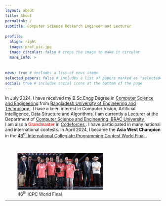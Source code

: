 ```yaml
---
layout: about
title: About
permalink: /
subtitle: Computer Science Research Engineer and Lecturer

profile:
  align: right
  image: prof_pic.jpg
  image_circular: false # crops the image to make it circular
  more_info: >
    

news: true # includes a list of news items
selected_papers: false # includes a list of papers marked as "selected={true}"
social: true # includes social icons at the bottom of the page
---
```

<p>
<!-- Education --> In July 2024, I have received my B.Sc.Engg Degree in <a href="https://cse.buet.ac.bd/"> Computer Science and Engineering</a> from <a href="https://buet.ac.bd/"> Bangladesh University of Engineering and Technology </a>.<!-- research interest --> I have a keen interest in Computer Vision, Artificial Intelligence, Data Structure and Algorithms. <!-- job --> I am currently a Lecturer at the Department of <a href="https://cse.sds.bracu.ac.bd/"> Computer Science and Engineering, BRAC University </a>. <br>
<!-- CP --> I am also a <span style="color:Red">Grandmaster</span> in <a href="https://codeforces.com/profile/SA01"> Codeforces </a>. I have participated in many national and international contests. In April 2024, I became the <b>Asia West Champion</b> in the <a href="https://icpc.global/"> 46<sup>th</sup> International Collegiate Programming Contest World Final </a>. <br><br><br>
</p>
<figure>
<img src="/assets/img/wf2022-cropped.jpg" width="65%" alt="ICPC World Final 2022">
<figcaption>46<sup>th</sup> ICPC World Final</figcaption>
</figure>
<script type='text/javascript' id='clustrmaps' src='//cdn.clustrmaps.com/map_v2.js?cl=080808&w=0&t=n&d=T9HA0_IHH6EreKluQvYKPP_lw_f_KUeeYQ4nUcN79uQ&co=ffffff&cmo=3acc3a&cmn=ff5353&ct=808080'></script>
<hr>
